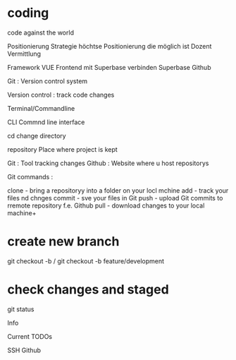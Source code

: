 # coding
code against the world

Positionierung
Strategie 
höchtse Positionierung die möglich ist
Dozent
Vermittlung


Framework VUE Frontend mit Superbase verbinden
Superbase
Github


Git : Version control system

Version control : track code changes

Terminal/Commandline

CLI Commnd line interface

cd change directory

repository Place where project is kept

Git : Tool tracking changes
Github : Website where u host repositorys 


Git commands : 

clone - bring a repositoryy into a folder on your locl mchine
add - track your files nd chnges
commit - sve your files in Git
push - upload Git commits to  rremote repository f.e. Github
pull - download changes to your local machine+

# create new branch 
git checkout -b <prefix>/<branch name> 
git checkout -b feature/development 

# check changes and staged 
git status

Info

Current TODOs

SSH Github
